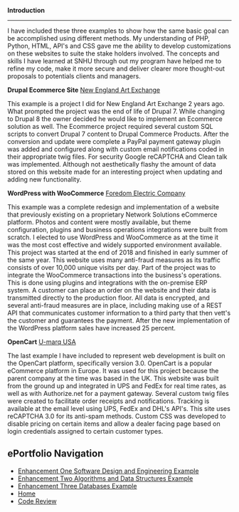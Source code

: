 **Introduction**
<hr>
I have included these three examples to show how the same basic goal can be accomplished using different methods. My understanding of PHP, Python, HTML, API&#39;s and CSS gave me the ability to develop customizations on these websites to suite the stake holders involved. The concepts and skills I have learned at SNHU through out my program have helped me to refine my code, make it more secure and deliver clearer more thought-out proposals to potentials clients and managers.

**Drupal Ecommerce Site**
[New England Art Exchange](http://www.newenglandartexchange.com)

This example is a project I did for New England Art Exchange 2 years ago. What prompted the project was the end of life of Drupal 7. While changing to Drupal 8 the owner decided he would like to implement an Ecommerce solution as well. The Ecommerce project required several custom SQL scripts to convert Drupal 7 content to Drupal Commerce Products. After the conversion and update were complete a PayPal payment gateway plugin was added and configured along with custom email notifications coded in their appropriate twig files. For security Google reCAPTCHA and Clean talk was implemented. Although not aesthetically flashy the amount of data stored on this website made for an interesting project when updating and adding new functionality.

**WordPress with WooCommerce**
[Foredom Electric Company](http://www.foredom.net)

This example was a complete redesign and implementation of a website that previously existing on a proprietary Network Solutions eCommerce platform. Photos and content were mostly available, but theme configuration, plugins and business operations integrations were built from scratch. I elected to use WordPress and WooCommerce as at the time it was the most cost effective and widely supported environment available. This project was started at the end of 2018 and finished in early summer of the same year. This website uses many anti-fraud measures as its traffic consists of over 10,000 unique visits per day. Part of the project was to integrate the WooCommerce transactions into the business&#39;s operations. This is done using plugins and integrations with the on-premise ERP system. A customer can place an order on the website and their data is transmitted directly to the production floor. All data is encrypted, and several anti-fraud measures are in place, including making use of a REST API that communicates customer information to a third party that then vett&#39;s the customer and guarantees the payment. After the new implementation of the WordPress platform sales have increased 25 percent.

**OpenCart**
[U-marq USA](http://www.u-marq.us)

The last example I have included to represent web development is built on the OpenCart platform, specifically version 3.0. OpenCart is a popular eCommerce platform in Europe. It was used for this project because the parent company at the time was based in the UK. This website was built from the ground up and integrated in UPS and FedEx for real time rates, as well as with Authorize.net for a payment gateway. Several custom twig files were created to facilitate order receipts and notifications. Tracking is available at the email level using UPS, FedEx and DHL&#39;s API&#39;s. This site uses reCAPTCHA 3.0 for its anti-spam methods. Custom CSS was developed to disable pricing on certain items and allow a dealer facing page based on login credentials assigned to certain customer types.

## ePortfolio Navigation
- [Enhancement One Software Design and Engineering Example](enhancement_1.md)
- [Enhancement Two Algorithms and Data Structures Example](enhancement_2.md)
- [Enhancement Three Databases Example](enhancement_3.md)
- [Home](index.md)
- [Code Review](code_review.md)

